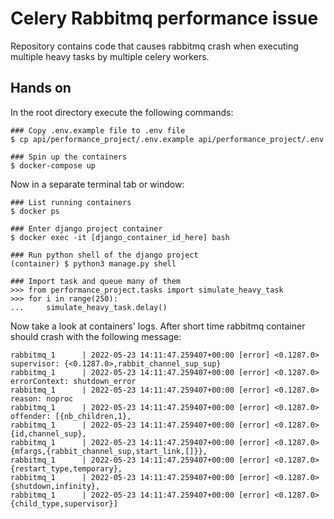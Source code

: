 # Celery Rabbitmq performance issue
Repository contains code that causes rabbitmq crash when executing multiple heavy tasks by multiple celery workers.

## Hands on
In the root directory execute the following commands:
```
### Copy .env.example file to .env file
$ cp api/performance_project/.env.example api/performance_project/.env

### Spin up the containers 
$ docker-compose up
```

Now in a separate terminal tab or window:
```
### List running containers
$ docker ps

### Enter django project container
$ docker exec -it [django_container_id_here] bash

### Run python shell of the django project
(container) $ python3 manage.py shell

### Import task and queue many of them
>>> from performance_project.tasks import simulate_heavy_task
>>> for i in range(250):
...     simulate_heavy_task.delay()
```

Now take a look at containers' logs. 
After short time rabbitmq container should crash with the following message:

```
rabbitmq_1      | 2022-05-23 14:11:47.259407+00:00 [error] <0.1287.0>     supervisor: {<0.1287.0>,rabbit_channel_sup_sup}
rabbitmq_1      | 2022-05-23 14:11:47.259407+00:00 [error] <0.1287.0>     errorContext: shutdown_error
rabbitmq_1      | 2022-05-23 14:11:47.259407+00:00 [error] <0.1287.0>     reason: noproc
rabbitmq_1      | 2022-05-23 14:11:47.259407+00:00 [error] <0.1287.0>     offender: [{nb_children,1},
rabbitmq_1      | 2022-05-23 14:11:47.259407+00:00 [error] <0.1287.0>                {id,channel_sup},
rabbitmq_1      | 2022-05-23 14:11:47.259407+00:00 [error] <0.1287.0>                {mfargs,{rabbit_channel_sup,start_link,[]}},
rabbitmq_1      | 2022-05-23 14:11:47.259407+00:00 [error] <0.1287.0>                {restart_type,temporary},
rabbitmq_1      | 2022-05-23 14:11:47.259407+00:00 [error] <0.1287.0>                {shutdown,infinity},
rabbitmq_1      | 2022-05-23 14:11:47.259407+00:00 [error] <0.1287.0>                {child_type,supervisor}]

```

